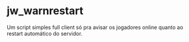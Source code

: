 # jw_warnrestart
Um script simples full client só pra avisar os jogadores online quanto ao restart automático do servidor.
